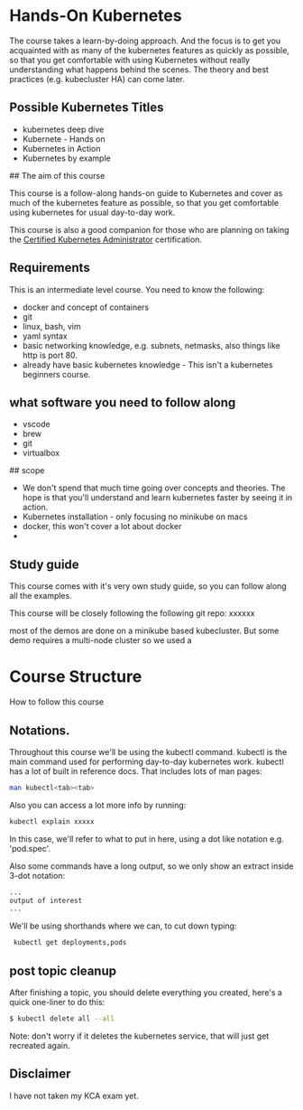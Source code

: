# Hands-On Kubernetes

The course takes a learn-by-doing approach. And the focus is to get you acquainted with as many of the kubernetes features as quickly as possible, so that you get comfortable with using Kubernetes without really understanding what happens behind the scenes. The theory and best practices (e.g. kubecluster HA) can come later.

## Possible Kubernetes Titles

- kubernetes deep dive
- Kubernete - Hands on
- Kubernetes in Action
- Kubernetes by example



## The aim of this course

This course is a follow-along hands-on guide to Kubernetes and cover as much of the kubernetes feature as possible, so that you get comfortable using kubernetes for usual day-to-day work. 

This course is also a good companion for those who are planning on taking the [Certified Kubernetes Administrator](https://www.cncf.io/certification/cka/) certification.


## Requirements

This is an intermediate level course. You need to know the following:

- docker and concept of containers
- git
- linux, bash, vim
- yaml syntax
- basic networking knowledge, e.g. subnets, netmasks, also things like http is port 80. 
- already have basic kubernetes knowledge - This isn't a kubernetes beginners course. 


## what software you need to follow along

- vscode
- brew
- git
- virtualbox 



## scope

- We don't spend that much time going over concepts and theories. The hope is that you'll understand and learn kubernetes faster by seeing it in action. 
- Kubernetes installation - only focusing no minikube on macs
- docker, this won't cover a lot about docker
- 

## Study guide

This course comes with it's very own study guide, so you can follow along all the examples. 

This course will be closely following the following git repo: xxxxxx

most of the demos are done on a minikube based kubecluster. But some demo requires a multi-node cluster so we used a


# Course Structure 

How to follow this course


## Notations.

Throughout this course we'll be using the kubectl command. kubectl is the main command used for performing day-to-day kubernetes work. kubectl has a lot of built in reference docs. That includes lots of man pages:

```bash
man kubectl<tab><tab>
```

Also you can access a lot more info by running:

```bash
kubectl explain xxxxx
```

In this case, we'll refer to what to put in here, using a dot like notation e.g. 'pod.spec'. 


Also some commands have a long output, so we only show an extract inside 3-dot notation:

```bash
...
output of interest
...
```

We'll be using shorthands where we can, to cut down typing:

```bash
 kubectl get deployments,pods
```

## post topic cleanup

After finishing a topic, you should delete everything you created, here's a quick one-liner to do this:


```bash
$ kubectl delete all --all
```

Note: don't worry if it deletes the kubernetes service, that will just get recreated again.

## Disclaimer

I have not taken my KCA exam yet. 